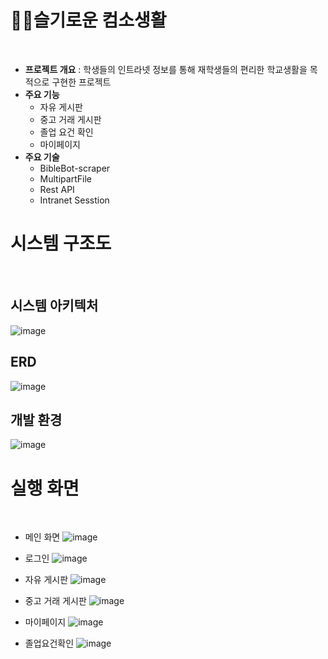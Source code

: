 # 👩‍💻슬기로운 컴소생활

<br>

- **프로젝트 개요** : 학생들의 인트라넷 정보를 통해 재학생들의 편리한 학교생활을 목적으로 구현한 프로젝트
- **주요 기능**
  - 자유 게시판
  - 중고 거래 게시판
  - 졸업 요건 확인
  - 마이페이지
- **주요 기술**
  - BibleBot-scraper
  - MultipartFile
  - Rest API
  - Intranet Sesstion
  
# 시스템 구조도
<br>

## 시스템 아키텍처

![image](https://user-images.githubusercontent.com/84673536/219849711-eb73857f-158a-4c5f-a50e-f4c59457530f.png)

## ERD

![image](https://user-images.githubusercontent.com/84673536/219850064-0570826d-c9a8-43f9-abf3-5e8be06c4561.png)

## 개발 환경

![image](https://user-images.githubusercontent.com/84673536/219849939-1ef24d23-77f5-4a73-8701-1293dba181ef.png)


# 실행 화면
<br>

- 메인 화면
![image](https://user-images.githubusercontent.com/84673536/219850175-4ba0c6a3-7a3d-4038-9f4c-816eea7cdeff.png)


- 로그인
![image](https://user-images.githubusercontent.com/84673536/219850178-0d336db4-d296-49e9-9de8-c4eda99e40c0.png)


- 자유 게시판
![image](https://user-images.githubusercontent.com/84673536/219850180-db791621-cc55-4e9b-ad7f-ed98d967349d.png)


- 중고 거래 게시판
![image](https://user-images.githubusercontent.com/84673536/219850182-05220bf2-485f-4d42-92e5-428599e83f87.png)


- 마이페이지
![image](https://user-images.githubusercontent.com/84673536/219850519-43255d56-d728-42a2-b6df-6648e317ac32.png)


- 졸업요건확인
![image](https://user-images.githubusercontent.com/84673536/219850524-df57c1bb-0031-420b-a63f-88f7e0ec706d.png)


